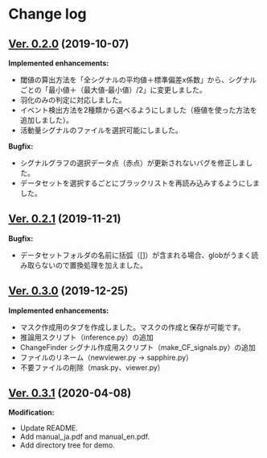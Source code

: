 # Change log

## [Ver. 0.2.0](https://github.com/kanglab/DiamondsOnDash/releases/tag/0.2.0) (2019-10-07)

**Implemented enhancements:**

- 閾値の算出方法を「全シグナルの平均値＋標準偏差x係数」から、シグナルごとの「最小値＋（最大値-最小値）/2」に変更しました。
- 羽化のみの判定に対応しました。
- イベント検出方法を2種類から選べるようにしました（極値を使った方法を追加しました）。
- 活動量シグナルのファイルを選択可能にしました。

**Bugfix:**

- シグナルグラフの選択データ点（赤点）が更新されないバグを修正しました。
- データセットを選択するごとにブラックリストを再読み込みするようにしました。

## [Ver. 0.2.1](https://github.com/kanglab/DiamondsOnDash/releases/tag/0.2.1) (2019-11-21)

**Bugfix:**

- データセットフォルダの名前に括弧（[]）が含まれる場合、globがうまく読み取らないので置換処理を加えました。

## [Ver. 0.3.0](https://github.com/kanglab/DiamondsOnDash/releases/tag/0.3.0) (2019-12-25)

**Implemented enhancements:**

- マスク作成用のタブを作成しました。マスクの作成と保存が可能です。
- 推論用スクリプト（inference.py）の追加
- ChangeFinder シグナル作成用スクリプト（make_CF_signals.py）の追加
- ファイルのリネーム（newviewer.py -> sapphire.py）
- 不要ファイルの削除（mask.py、viewer.py）

## [Ver. 0.3.1](https://github.com/kanglab/DiamondsOnDash/releases/tag/0.3.1) (2020-04-08)

**Modification:**

- Update README.
- Add manual_ja.pdf and manual_en.pdf.
- Add directory tree for demo.
